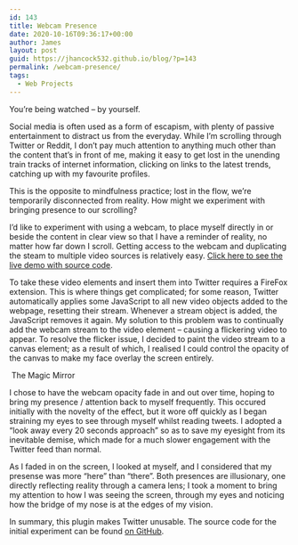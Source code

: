 ```yaml
---
id: 143
title: Webcam Presence
date: 2020-10-16T09:36:17+00:00
author: James
layout: post
guid: https://jhancock532.github.io/blog/?p=143
permalink: /webcam-presence/
tags:
  - Web Projects
---
```

You&#8217;re being watched &#8211; by yourself.

Social media is often used as a form of escapism, with plenty of passive entertainment to distract us from the everyday. While I&#8217;m scrolling through Twitter or Reddit, I don&#8217;t pay much attention to anything much other than the content that&#8217;s in front of me, making it easy to get lost in the unending train tracks of internet information, clicking on links to the latest trends, catching up with my favourite profiles.

This is the opposite to mindfulness practice; lost in the flow, we&#8217;re temporarily disconnected from reality. How might we experiment with bringing presence to our scrolling? 

<!--more-->

I&#8217;d like to experiment with using a webcam, to place myself directly in or beside the content in clear view so that I have a reminder of reality, no matter how far down I scroll. Getting access to the webcam and duplicating the steam to multiple video sources is relatively easy. <a href="https://codepen.io/jhancock532/pen/wvWMYrv" data-type="URL" data-id="https://codepen.io/jhancock532/pen/wvWMYrv">Click here to see the live demo with source code</a>.

To take these video elements and insert them into Twitter requires a FireFox extension. This is where things get complicated; for some reason, Twitter automatically applies some JavaScript to all new video objects added to the webpage, resetting their stream. Whenever a stream object is added, the JavaScript removes it again. My solution to this problem was to continually add the webcam stream to the video element &#8211; causing a flickering video to appear. To resolve the flicker issue, I decided to paint the video stream to a canvas element; as a result of which, I realised I could control the opacity of the canvas to make my face overlay the screen entirely.

<img loading="lazy" src="https://jhancock532.github.io/blog/wp-content/uploads/2020/10/fadingpresence-1024x572.jpg" alt="" class="wp-image-146" srcset="https://jhancock532.github.io/blog/wp-content/uploads/2020/10/fadingpresence-1024x572.jpg 1024w, https://jhancock532.github.io/blog/wp-content/uploads/2020/10/fadingpresence-300x168.jpg 300w, https://jhancock532.github.io/blog/wp-content/uploads/2020/10/fadingpresence-768x429.jpg 768w, https://jhancock532.github.io/blog/wp-content/uploads/2020/10/fadingpresence-1536x858.jpg 1536w, https://jhancock532.github.io/blog/wp-content/uploads/2020/10/fadingpresence.jpg 1920w" sizes="(max-width: 767px) 89vw, (max-width: 1000px) 54vw, (max-width: 1071px) 543px, 580px" />
The Magic Mirror

I chose to have the webcam opacity fade in and out over time, hoping to bring my presence / attention back to myself frequently. This occured initially with the novelty of the effect, but it wore off quickly as I began straining my eyes to see through myself whilst reading tweets. I adopted a &#8220;look away every 20 seconds approach&#8221; so as to save my eyesight from its inevitable demise, which made for a much slower engagement with the Twitter feed than normal.

As I faded in on the screen, I looked at myself, and I considered that my presense was more &#8220;here&#8221; than &#8220;there&#8221;. Both presences are illusionary, one directly reflecting reality through a camera lens; I took a moment to bring my attention to how I was seeing the screen, through my eyes and noticing how the bridge of my nose is at the edges of my vision.

In summary, this plugin makes Twitter unusable. The source code for the initial experiment can be found <a href="https://gist.github.com/jhancock532/500d0c8b7fe4b1de55e79bdbb79737a8" data-type="URL" data-id="https://gist.github.com/jhancock532/500d0c8b7fe4b1de55e79bdbb79737a8">on GitHub</a>.